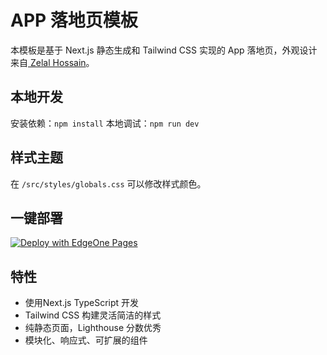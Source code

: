 # APP 落地页模板
本模板是基于 Next.js 静态生成和 Tailwind CSS 实现的 App 落地页，外观设计来自[
Zelal Hossain](https://www.figma.com/community/file/995026220622307527)。

## 本地开发
安装依赖：`npm install`
本地调试：`npm run dev`

## 样式主题
在 `/src/styles/globals.css` 可以修改样式颜色。

## 一键部署
[![Deploy with EdgeOne Pages](https://cdnstatic.tencentcs.com/edgeone/pages/deploy.svg)](https://console.cloud.tencent.com/edgeone/pages/new?template=app-landing-page)

## 特性
- 使用Next.js TypeScript 开发
- Tailwind CSS 构建灵活简洁的样式
- 纯静态页面，Lighthouse 分数优秀
- 模块化、响应式、可扩展的组件

